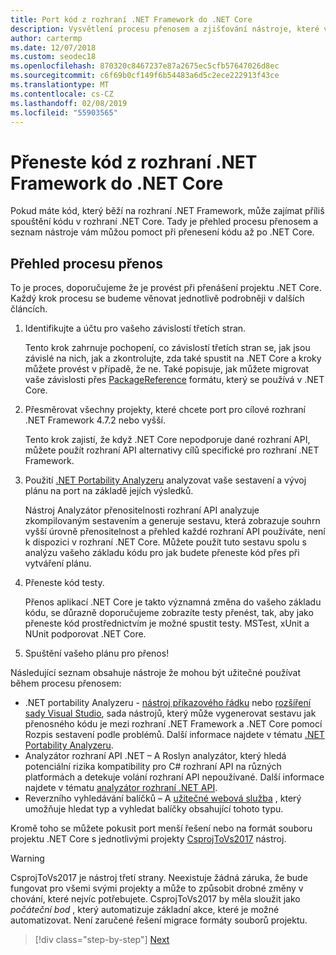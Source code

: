 ```yaml
---
title: Port kód z rozhraní .NET Framework do .NET Core
description: Vysvětlení procesu přenosem a zjišťování nástroje, které vám můžou pomoct při přenášení do rozhraní .NET Framework projektu .NET Core.
author: cartermp
ms.date: 12/07/2018
ms.custom: seodec18
ms.openlocfilehash: 870320c8467237e87a2675ec5cfb57647026d8ec
ms.sourcegitcommit: c6f69b0cf149f6b54483a6d5c2ece222913f43ce
ms.translationtype: MT
ms.contentlocale: cs-CZ
ms.lasthandoff: 02/08/2019
ms.locfileid: "55903565"
---
```

# <a name="port-your-code-from-net-framework-to-net-core"></a>Přeneste kód z rozhraní .NET Framework do .NET Core

Pokud máte kód, který běží na rozhraní .NET Framework, může zajímat příliš spouštění kódu v rozhraní .NET Core. Tady je přehled procesu přenosem a seznam nástroje vám můžou pomoct při přenesení kódu až po .NET Core.

## <a name="overview-of-the-porting-process"></a>Přehled procesu přenos

To je proces, doporučujeme že je provést při přenášení projektu .NET Core. Každý krok procesu se budeme věnovat jednotlivě podrobněji v dalších článcích.

1. Identifikujte a účtu pro vašeho závislostí třetích stran.

   Tento krok zahrnuje pochopení, co závislostí třetích stran se, jak jsou závislé na nich, jak a zkontrolujte, zda také spustit na .NET Core a kroky můžete provést v případě, že ne. Také popisuje, jak můžete migrovat vaše závislosti přes [PackageReference](/nuget/consume-packages/package-references-in-project-files) formátu, který se používá v .NET Core.

2. Přesměrovat všechny projekty, které chcete port pro cílové rozhraní .NET Framework 4.7.2 nebo vyšší.

   Tento krok zajistí, že když .NET Core nepodporuje dané rozhraní API, můžete použít rozhraní API alternativy cílů specifické pro rozhraní .NET Framework.

3. Použití [.NET Portability Analyzeru](../../standard/analyzers/portability-analyzer.md) analyzovat vaše sestavení a vývoj plánu na port na základě jejích výsledků.

   Nástroj Analyzátor přenositelnosti rozhraní API analyzuje zkompilovaným sestavením a generuje sestavu, která zobrazuje souhrn vyšší úrovně přenositelnost a přehled každé rozhraní API používáte, není k dispozici v rozhraní .NET Core. Můžete použít tuto sestavu spolu s analýzu vašeho základu kódu pro jak budete přeneste kód přes při vytváření plánu.

4. Přeneste kód testy.

   Přenos aplikací .NET Core je takto významná změna do vašeho základu kódu, se důrazně doporučujeme zobrazíte testy přenést, tak, aby jako přeneste kód prostřednictvím je možné spustit testy. MSTest, xUnit a NUnit podporovat .NET Core.

5. Spuštění vašeho plánu pro přenos!

Následující seznam obsahuje nástroje že mohou být užitečné používat během procesu přenosem:

* .NET portability Analyzeru - [nástroj příkazového řádku](https://github.com/Microsoft/dotnet-apiport/releases) nebo [rozšíření sady Visual Studio](https://marketplace.visualstudio.com/items?itemName=ConnieYau.NETPortabilityAnalyzer), sada nástrojů, který může vygenerovat sestavu jak přenosného kódu je mezi rozhraní .NET Framework a .NET Core pomocí Rozpis sestavení podle problémů. Další informace najdete v tématu [.NET Portability Analyzeru](../../standard/analyzers/portability-analyzer.md).
* Analyzátor rozhraní API .NET – A Roslyn analyzátor, který hledá potenciální rizika kompatibility pro C# rozhraní API na různých platformách a detekuje volání rozhraní API nepoužívané. Další informace najdete v tématu [analyzátor rozhraní .NET API](../../standard/analyzers/api-analyzer.md).
* Reverzního vyhledávání balíčků – A [užitečné webová služba](https://packagesearch.azurewebsites.net) , který umožňuje hledat typ a vyhledat balíčky obsahující tohoto typu.

Kromě toho se můžete pokusit port menší řešení nebo na formát souboru projektu .NET Core s jednotlivými projekty [CsprojToVs2017](https://github.com/hvanbakel/CsprojToVs2017) nástroj.

> [!WARNING] 
> CsprojToVs2017 je nástroj třetí strany. Neexistuje žádná záruka, že bude fungovat pro všemi svými projekty a může to způsobit drobné změny v chování, které nejvíc potřebujete. CsprojToVs2017 by měla sloužit jako _počáteční bod_ , který automatizuje základní akce, které je možné automatizovat. Není zaručené řešení migrace formáty souborů projektu.

>[!div class="step-by-step"]
>[Next](net-framework-tech-unavailable.md)
